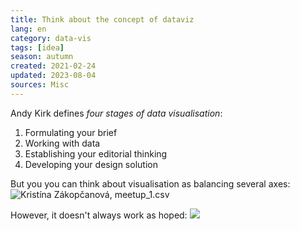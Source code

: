 ```yaml
---
title: Think about the concept of dataviz
lang: en
category: data-vis
tags: [idea]
season: autumn
created: 2021-02-24
updated: 2023-08-04
sources: Misc
---
```


Andy Kirk defines *four stages of data visualisation*:
1. Formulating your brief
2. Working with data
3. Establishing your editorial thinking
4. Developing your design solution

But you you can think about visualisation as balancing several axes:
![Kristína Zákopčanová, meetup_1.csv](../__files/axes-of-dataviz.png)

However, it doesn't always work as hoped:
![](../__files/data-storytelling-real.jpg)